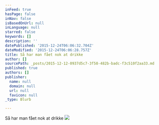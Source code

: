 ```yaml
---
inFeed: true
hasPage: false
inNav: false
isBasedOnUrl: null
inLanguage: null
starred: false
keywords: []
description: ''
datePublished: '2015-12-24T06:06:32.704Z'
dateModified: '2015-12-24T06:06:28.757Z'
title: Så har man fået nok at drikke
author: []
sourcePath: _posts/2015-12-12-0937d5c7-3f58-482b-badc-f3c510f2aa33.md
published: true
authors: []
publisher:
  name: null
  domain: null
  url: null
  favicon: null
_type: Blurb

---
```

Så har man fået nok at drikke
![](https://the-grid-user-content.s3-us-west-2.amazonaws.com/a983376a-c652-403b-8dc5-a2c03c8eedc8.jpg)